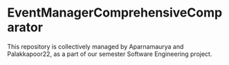 # EventManagerComprehensiveComparator
This repository is collectively managed by Aparnamaurya and Palakkapoor22, as a part of our semester Software Engineering project.
